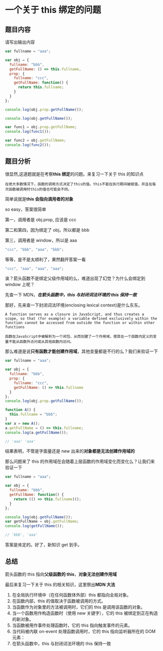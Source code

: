 # 一个关于 this 绑定的问题

## 题目内容

请写出输出内容

```js
var fullname = "aaa";

var obj = {
  fullname: "bbb",
  getFullName: () => this.fullname,
  prop: {
    fullname: "ccc",
    getFullName: function() {
      return this.fullname;
    }
  }
};

console.log(obj.prop.getFullName());

console.log(obj.getFullName());

var func1 = obj.prop.getFullName;
console.log(func1());

var func2 = obj.getFullName;
console.log(func2());
```

## 题目分析

很显然,这道题就是在考察**this 绑定**的问题。来复习一下关于 this 的知识点

`在绝大多数情况下，函数的调用方式决定了this的值。this不能在执行期间被赋值，并且在每次函数被调用时this的值也可能会不同。`

简单说就是**this 会指向调用者的对象**

so easy，答案很简单

第一，调用者是 obj.prop, 应该是 ccc

第二和第四，因为绑定了 obj，所以都是 bbb

第三，调用者是 window，所以是 aaa

```js
"ccc", "bbb", "aaa", "bbb";
```

等等，是不是太顺利了，果然翻开答案一看

```js
"ccc", "aaa", "aaa", "aaa";
```

诶？箭头函数不是绑定父级作用域的么，难道出现了幻觉？为什么会绑定到 window 上呢？

先查一下 MDN，**_在箭头函数中，this 与封闭词法环境的 this 保持一致_**

那好，先来查一下封闭词法环境(enclosing lexical context)是什么东东。

`A function serves as a closure in JavaScript, and thus creates a scope, so that (for example) a variable defined exclusively within the function cannot be accessed from outside the function or within other functions`

`函数在JavaScript中被解析为一个闭包，从而创建了一个作用域，使其在一个函数内定义的变量不能从函数外访问或从其他函数内访问。`

那么难道是说**只有函数才能创建作用域**，其他变量都是不行的么？我们来验证一下

```js
var fullname = "aaa";

var obj = {
  fullname: "bbb",
  prop: {
    fullname: "ccc",
    getFullName: () => this.fullname
  }
};
console.log(obj.prop.getFullName());

function A() {
  this.fullname = "bbb";
}
var a = new A();
a.getFullName = () => this.fullname;
console.log(a.getFullName());

// 'aaa' 'aaa'
```

结果表明，不管是字面量还是 new 出来的**对象都是无法创建作用域的**

那么问题来了 this 的作用域在会随着上层函数的作用域变化而变化么？让我们来验证一下

```js
var fullname = "aaa";

var obj = {
  fullname: "bbb",
  getFullName: function() {
    return (() => this.fullname)();
  }
};

console.log(obj.getFullName());
var getFullName = obj.getFullName;
console.log(getFullName());

// 'bbb', 'aaa'
```

答案是肯定的。好了，新知识 get 到手。

## 总结

箭头函数的 this 指向**父级函数的 this**，**对象无法创建作用域**

最后来复习一下关于 this 的相关知识，这里祭出**MDN 大法**

1. 在全局执行环境中（在任何函数体外部）this 都指向全局对象。
2. 在函数内部，this 的值取决于函数被调用的方式。
3. 当函数作为对象里的方法被调用时，它们的 this 是调用该函数的对象。
4. 当一个函数用作构造函数时（使用 new 关键字），它的 this 被绑定到正在构造的新对象。
5. 当函数被用作事件处理函数时，它的 this 指向触发事件的元素。
6. 当代码被内联 on-event 处理函数调用时，它的 this 指向监听器所在的 DOM 元素：
7. 在箭头函数中，this 与封闭词法环境的 this 保持一致
